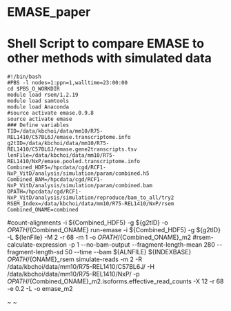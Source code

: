 # EMASE_paper

# Shell Script to compare EMASE to other methods with simulated data
```
#!/bin/bash
#PBS -l nodes=1:ppn=1,walltime=23:00:00
cd $PBS_O_WORKDIR
module load rsem/1.2.19
module load samtools
module load Anaconda
#source activate emase.0.9.8
source activate emase
### Define variables
TID=/data/kbchoi/data/mm10/R75-REL1410/C57BL6J/emase.transcriptome.info
g2tID=/data/kbchoi/data/mm10/R75-REL1410/C57BL6J/emase.gene2transcripts.tsv
lenFile=/data/kbchoi/data/mm10/R75-REL1410/NxP/emase.pooled.transcriptome.info
Combined_HDF5=/hpcdata/cgd/RCF1-NxP_VitD/analysis/simulation/param/combined.h5
Combined_BAM=/hpcdata/cgd/RCF1-NxP_VitD/analysis/simulation/param/combined.bam
OPATH=/hpcdata/cgd/RCF1-NxP_VitD/analysis/simulation/reproduce/bam_to_all/try2
RSEM_Index=/data/kbchoi/data/mm10/R75-REL1410/NxP/rsem
Combined_ONAME=combined
```
#count-alignments -i ${Combined_HDF5} -g ${g2tID} -o ${OPATH}/${Combined_ONAME}
run-emase -i ${Combined_HDF5} -g ${g2tID} -L ${lenFile} -M 2 -r 68 -m 1 -o ${OPATH}/${Combined_ONAME}_m2
#rsem-calculate-expression -p 1 --no-bam-output --fragment-length-mean 280 --fragment-length-sd 50 --time --bam ${ALNFILE} ${INDEXBASE} ${OPATH}/${ONAME}_rsem
simulate-reads -m 2 -R /data/kbchoi/data/mm10/R75-REL1410/C57BL6J/ -H /data/kbchoi/data/mm10/R75-REL1410/NxP/ -p ${OPATH}/${Combined_ONAME}_m2.isoforms.effective_read_counts -X 12 -r 68 -e 0.2 -L -o emase_m2

~
~
